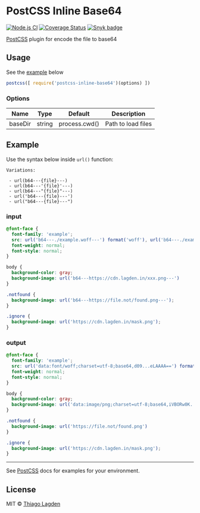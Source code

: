 # PostCSS Inline Base64

[![Node.js CI][ci-img]][ci]
[![Coverage Status][cover-img]][cover]
[![Snyk badge][snyk-img]][snyk]

[PostCSS](https://github.com/postcss/postcss) plugin for encode the file to base64

[PostCSS]:   https://github.com/postcss/postcss
[ci-img]:    https://github.com/lagden/postcss-inline-base64/workflows/b64-ci/badge.svg
[ci]:        https://github.com/lagden/postcss-inline-base64/actions?query=workflow%3A%22b64-ci%22
[cover-img]: https://codecov.io/gh/lagden/postcss-inline-base64/branch/master/graph/badge.svg
[cover]:     https://codecov.io/gh/lagden/postcss-inline-base64
[snyk-img]:  https://snyk.io/test/github/lagden/postcss-inline-base64/badge.svg
[snyk]:      https://snyk.io/test/github/lagden/postcss-inline-base64


## Usage

See the [example](#example) below

```js
postcss([ require('postcss-inline-base64')(options) ])
```


### Options

Name        | Type    | Default        | Description
----------- | ------- | -------------- | ------------
baseDir     | string  | process.cwd()  | Path to load files


## Example

Use the syntax below inside `url()` function:

```
Variations:

 - url(b64---{file}---)
 - url(b64---'{file}'---)
 - url(b64---"{file}"---)
 - url('b64---{file}---')
 - url("b64---{file}---")
```


### input

```css
@font-face {
  font-family: 'example';
  src: url('b64---./example.woff---') format('woff'), url('b64---./example.woff2---') format('woff2');
  font-weight: normal;
  font-style: normal;
}

body {
  background-color: gray;
  background-image: url('b64---https://cdn.lagden.in/xxx.png---')
}

.notfound {
  background-image: url('b64---https://file.not/found.png---');
}

.ignore {
  background-image: url('https://cdn.lagden.in/mask.png');
}
```


### output

```css
@font-face {
  font-family: 'example';
  src: url('data:font/woff;charset=utf-8;base64,d09...eLAAAA==') format('woff'), url('data:font/woff2;charset=utf-8;base64,d09...eLAAAA==') format('woff2');
  font-weight: normal;
  font-style: normal;
}

body {
  background-color: gray;
  background-image: url('data:image/png;charset=utf-8;base64,iVBORw0K...SuQmCC');
}

.notfound {
  background-image: url('https://file.not/found.png')
}

.ignore {
  background-image: url('https://cdn.lagden.in/mask.png');
}
```

---

See [PostCSS](https://github.com/postcss/postcss/tree/master/docs) docs for examples for your environment.


## License

MIT © [Thiago Lagden](https://github.com/lagden)
